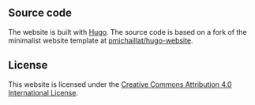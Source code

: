## Source code

The website is built with [Hugo](https://github.com/gohugoio/hugo). The source code is based on a fork of the minimalist website template at [pmichaillat/hugo-website](https://github.com/pmichaillat/hugo-website).

## License

This website is licensed under the [Creative Commons Attribution 4.0 International License](http://creativecommons.org/licenses/by/4.0/).
